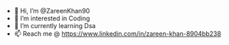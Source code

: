 - 👋 Hi, I’m @ZareenKhan90
- 👀 I’m interested in Coding
- 🌱 I’m currently learning Dsa 
- 📫 Reach me @ https://www.linkedin.com/in/zareen-khan-8904bb238

<!---
ZareenKhan90/ZareenKhan90 is a ✨ special ✨ repository because its `README.md` (this file) appears on your GitHub profile.
You can click the Preview link to take a look at your changes.
--->
